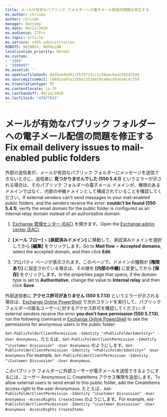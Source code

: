 ```yaml
---
title: メールが有効なパブリック フォルダーへの電子メール配信の問題を修正する
ms.author: chrisda
author: chrisda
manager: dansimp
ms.date: 04/21/2020
ms.audience: ITPro
ms.topic: article
ms.service: o365-administration
ROBOTS: NOINDEX, NOFOLLOW
localization_priority: Normal
ms.custom:
- "1956"
- "3500007"
ms.assetid: ''
ms.openlocfilehash: da35ae4bd911fb75f23cc1c99aacbaa2392425dd
ms.sourcegitcommit: c6692ce0fa1358ec3529e59ca0ecdfdea4cdc759
ms.translationtype: MT
ms.contentlocale: ja-JP
ms.lasthandoff: 09/14/2020
ms.locfileid: "47677933"
---
```

# <a name="fix-email-delivery-issues-to-mail-enabled-public-folders"></a><span data-ttu-id="580b4-102">メールが有効なパブリック フォルダーへの電子メール配信の問題を修正する</span><span class="sxs-lookup"><span data-stu-id="580b4-102">Fix email delivery issues to mail-enabled public folders</span></span>

<span data-ttu-id="580b4-103">外部の送信者が、メールが有効なパブリック フォルダーにメッセージを送信できないときに、送信者に **見つかりませんでした (550 5.4.1)** というエラーが示される場合は、そのパブリック フォルダーの電子メール ドメインが、権限のあるドメインではなく、内部の中継ドメインとして構成されていることを確認してください。</span><span class="sxs-lookup"><span data-stu-id="580b4-103">If external senders can't send messages to your mail-enabled public folders, and the senders receive the error: **couldn't be found (550 5.4.1)**, verify the email domain for the public folder is configured as an internal relay domain instead of an authoritative domain:</span></span>

1. <span data-ttu-id="580b4-104">[Exchange 管理センター (EAC)](https://docs.microsoft.com/Exchange/exchange-admin-center) を開きます。</span><span class="sxs-lookup"><span data-stu-id="580b4-104">Open the [Exchange admin center (EAC)](https://docs.microsoft.com/Exchange/exchange-admin-center).</span></span>

2. <span data-ttu-id="580b4-105">**[メール フロー]** \> **[承認済みドメイン]** に移動して、承認済みドメインを選択してから **[編集]** をクリックします。</span><span class="sxs-lookup"><span data-stu-id="580b4-105">Go to **Mail flow** \> **Accepted domains**, select the accepted domain, and then click **Edit**.</span></span>

3. <span data-ttu-id="580b4-106">プロパティ ページが表示されます。このページで、ドメインの種類が **[権限あり]** に設定されている場合は、その値を **[内部の中継]** に変更してから **[保存]** をクリックします。</span><span class="sxs-lookup"><span data-stu-id="580b4-106">In the properties page that opens, if the domain type is set to **Authoritative**, change the value to **Internal relay** and then click **Save**.</span></span>

<span data-ttu-id="580b4-107">外部送信者に **アクセス許可がありません (550 5.7.13)** というエラーが示される場合は、[Exchange Online PowerShell](https://docs.microsoft.com/powershell/exchange/exchange-online/connect-to-exchange-online-powershell/connect-to-exchange-online-powershell) で次のコマンドを実行して、パブリック フォルダーの匿名ユーザーに対するアクセス許可を確認してください: </span><span class="sxs-lookup"><span data-stu-id="580b4-107">If external senders receive the error **you don't have permission (550 5.7.13)**, run the following command in [Exchange Online PowerShell](https://docs.microsoft.com/powershell/exchange/exchange-online/connect-to-exchange-online-powershell/connect-to-exchange-online-powershell) to see the permissions for anonymous users in the public folder:</span></span>

<span data-ttu-id="580b4-108">`Get-PublicFolderClientPermission -Identity "<PublicFolderIdentity>" -User Anonymous`。たとえば、`Get-PublicFolderClientPermission -Identity "\Customer Discussion" -User Anonymous` のようにします。</span><span class="sxs-lookup"><span data-stu-id="580b4-108">`Get-PublicFolderClientPermission -Identity "<PublicFolderIdentity>" -User Anonymous` For example, `Get-PublicFolderClientPermission -Identity "\Customer Discussion" -User Anonymous`.</span></span>

<span data-ttu-id="580b4-109">このパブリック フォルダーに外部ユーザーが電子メールを送信できるようにするには、ユーザー Anonymous に CreateItems アクセス権限を追加します。</span><span class="sxs-lookup"><span data-stu-id="580b4-109">To allow external users to send email to this public folder, add the CreateItems access right to the user Anonymous.</span></span> <span data-ttu-id="580b4-110">たとえば、`Add-PublicFolderClientPermission -Identity "\Customer Discussion" -User Anonymous -AccessRights CreateItems` のようにします。</span><span class="sxs-lookup"><span data-stu-id="580b4-110">For example, `Add-PublicFolderClientPermission -Identity "\Customer Discussion" -User Anonymous -AccessRights CreateItems`.</span></span>
